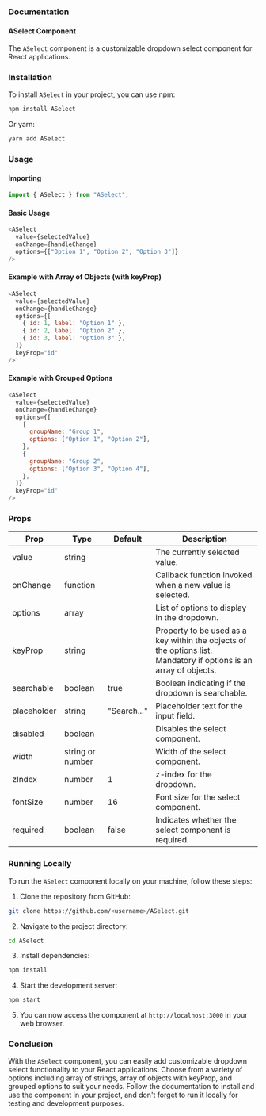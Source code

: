 ### Documentation

#### ASelect Component

The `ASelect` component is a customizable dropdown select component for React applications.

### Installation

To install `ASelect` in your project, you can use npm:

```bash
npm install ASelect
```

Or yarn:

```bash
yarn add ASelect
```

### Usage

#### Importing

```javascript
import { ASelect } from "ASelect";
```

#### Basic Usage

```javascript
<ASelect
  value={selectedValue}
  onChange={handleChange}
  options={["Option 1", "Option 2", "Option 3"]}
/>
```

#### Example with Array of Objects (with keyProp)

```javascript
<ASelect
  value={selectedValue}
  onChange={handleChange}
  options={[
    { id: 1, label: "Option 1" },
    { id: 2, label: "Option 2" },
    { id: 3, label: "Option 3" },
  ]}
  keyProp="id"
/>
```

#### Example with Grouped Options

```javascript
<ASelect
  value={selectedValue}
  onChange={handleChange}
  options={[
    {
      groupName: "Group 1",
      options: ["Option 1", "Option 2"],
    },
    {
      groupName: "Group 2",
      options: ["Option 3", "Option 4"],
    },
  ]}
  keyProp="id"
/>
```

### Props

| Prop        | Type             | Default     | Description                                                                                                       |
| ----------- | ---------------- | ----------- | ----------------------------------------------------------------------------------------------------------------- |
| value       | string           |             | The currently selected value.                                                                                     |
| onChange    | function         |             | Callback function invoked when a new value is selected.                                                           |
| options     | array            |             | List of options to display in the dropdown.                                                                       |
| keyProp     | string           |             | Property to be used as a key within the objects of the options list. Mandatory if options is an array of objects. |
| searchable  | boolean          | true        | Boolean indicating if the dropdown is searchable.                                                                 |
| placeholder | string           | "Search..." | Placeholder text for the input field.                                                                             |
| disabled    | boolean          |             | Disables the select component.                                                                                    |
| width       | string or number |             | Width of the select component.                                                                                    |
| zIndex      | number           | 1           | z-index for the dropdown.                                                                                         |
| fontSize    | number           | 16          | Font size for the select component.                                                                               |
| required    | boolean          | false       | Indicates whether the select component is required.                                                               |

### Running Locally

To run the `ASelect` component locally on your machine, follow these steps:

1. Clone the repository from GitHub:

```bash
git clone https://github.com/<username>/ASelect.git
```

2. Navigate to the project directory:

```bash
cd ASelect
```

3. Install dependencies:

```bash
npm install
```

4. Start the development server:

```bash
npm start
```

5. You can now access the component at `http://localhost:3000` in your web browser.

### Conclusion

With the `ASelect` component, you can easily add customizable dropdown select functionality to your React applications. Choose from a variety of options including array of strings, array of objects with keyProp, and grouped options to suit your needs. Follow the documentation to install and use the component in your project, and don't forget to run it locally for testing and development purposes.
